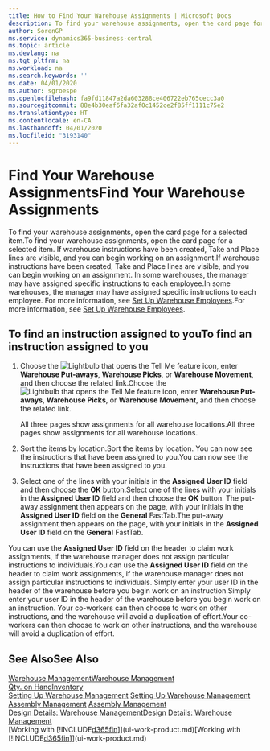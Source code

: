```yaml
---
title: How to Find Your Warehouse Assignments | Microsoft Docs
description: To find your warehouse assignments, open the card page for a selected item. If warehouse instructions have been created, Take and Place lines are visible, and you can begin working on an assignment. In some warehouses, the manager may have assigned specific instructions to each employee.
author: SorenGP
ms.service: dynamics365-business-central
ms.topic: article
ms.devlang: na
ms.tgt_pltfrm: na
ms.workload: na
ms.search.keywords: ''
ms.date: 04/01/2020
ms.author: sgroespe
ms.openlocfilehash: fa9fd11847a2da603288ce406722eb765cecc3a0
ms.sourcegitcommit: 88e4b30eaf6fa32af0c1452ce2f85ff1111c75e2
ms.translationtype: HT
ms.contentlocale: en-CA
ms.lasthandoff: 04/01/2020
ms.locfileid: "3193140"
---
```

# <a name="find-your-warehouse-assignments"></a><span data-ttu-id="34b88-105">Find Your Warehouse Assignments</span><span class="sxs-lookup"><span data-stu-id="34b88-105">Find Your Warehouse Assignments</span></span>
<span data-ttu-id="34b88-106">To find your warehouse assignments, open the card page for a selected item.</span><span class="sxs-lookup"><span data-stu-id="34b88-106">To find your warehouse assignments, open the card page for a selected item.</span></span> <span data-ttu-id="34b88-107">If warehouse instructions have been created, Take and Place lines are visible, and you can begin working on an assignment.</span><span class="sxs-lookup"><span data-stu-id="34b88-107">If warehouse instructions have been created, Take and Place lines are visible, and you can begin working on an assignment.</span></span> <span data-ttu-id="34b88-108">In some warehouses, the manager may have assigned specific instructions to each employee.</span><span class="sxs-lookup"><span data-stu-id="34b88-108">In some warehouses, the manager may have assigned specific instructions to each employee.</span></span> <span data-ttu-id="34b88-109">For more information, see [Set Up Warehouse Employees](warehouse-how-to-set-up-warehouse-employees.md).</span><span class="sxs-lookup"><span data-stu-id="34b88-109">For more information, see [Set Up Warehouse Employees](warehouse-how-to-set-up-warehouse-employees.md).</span></span>

## <a name="to-find-an-instruction-assigned-to-you"></a><span data-ttu-id="34b88-110">To find an instruction assigned to you</span><span class="sxs-lookup"><span data-stu-id="34b88-110">To find an instruction assigned to you</span></span>  
1.  <span data-ttu-id="34b88-111">Choose the ![Lightbulb that opens the Tell Me feature](media/ui-search/search_small.png "Tell me what you want to do") icon, enter **Warehouse Put-aways**, **Warehouse Picks**, or **Warehouse Movement**, and then choose the related link.</span><span class="sxs-lookup"><span data-stu-id="34b88-111">Choose the ![Lightbulb that opens the Tell Me feature](media/ui-search/search_small.png "Tell me what you want to do") icon, enter **Warehouse Put-aways**, **Warehouse Picks**, or **Warehouse Movement**, and then choose the related link.</span></span>

    <span data-ttu-id="34b88-112">All three pages show assignments for all warehouse locations.</span><span class="sxs-lookup"><span data-stu-id="34b88-112">All three pages show assignments for all warehouse locations.</span></span>  

2. <span data-ttu-id="34b88-113">Sort the items by location.</span><span class="sxs-lookup"><span data-stu-id="34b88-113">Sort the items by location.</span></span> <span data-ttu-id="34b88-114">You can now see the instructions that have been assigned to you.</span><span class="sxs-lookup"><span data-stu-id="34b88-114">You can now see the instructions that have been assigned to you.</span></span>  
3. <span data-ttu-id="34b88-115">Select one of the lines with your initials in the **Assigned User ID** field and then choose the **OK** button.</span><span class="sxs-lookup"><span data-stu-id="34b88-115">Select one of the lines with your initials in the **Assigned User ID** field and then choose the **OK** button.</span></span> <span data-ttu-id="34b88-116">The put-away assignment then appears on the page, with your initials in the **Assigned User ID** field on the **General** FastTab.</span><span class="sxs-lookup"><span data-stu-id="34b88-116">The put-away assignment then appears on the page, with your initials in the **Assigned User ID** field on the **General** FastTab.</span></span>  

<span data-ttu-id="34b88-117">You can use the **Assigned User ID** field on the header to claim work assignments, if the warehouse manager does not assign particular instructions to individuals.</span><span class="sxs-lookup"><span data-stu-id="34b88-117">You can use the **Assigned User ID** field on the header to claim work assignments, if the warehouse manager does not assign particular instructions to individuals.</span></span> <span data-ttu-id="34b88-118">Simply enter your user ID in the header of the warehouse before you begin work on an instruction.</span><span class="sxs-lookup"><span data-stu-id="34b88-118">Simply enter your user ID in the header of the warehouse before you begin work on an instruction.</span></span> <span data-ttu-id="34b88-119">Your co-workers can then choose to work on other instructions, and the warehouse will avoid a duplication of effort.</span><span class="sxs-lookup"><span data-stu-id="34b88-119">Your co-workers can then choose to work on other instructions, and the warehouse will avoid a duplication of effort.</span></span>  

## <a name="see-also"></a><span data-ttu-id="34b88-120">See Also</span><span class="sxs-lookup"><span data-stu-id="34b88-120">See Also</span></span>  
[<span data-ttu-id="34b88-121">Warehouse Management</span><span class="sxs-lookup"><span data-stu-id="34b88-121">Warehouse Management</span></span>](warehouse-manage-warehouse.md)  
[<span data-ttu-id="34b88-122">Qty. on Hand</span><span class="sxs-lookup"><span data-stu-id="34b88-122">Inventory</span></span>](inventory-manage-inventory.md)  
<span data-ttu-id="34b88-123">[Setting Up Warehouse Management](warehouse-setup-warehouse.md)   </span><span class="sxs-lookup"><span data-stu-id="34b88-123">[Setting Up Warehouse Management](warehouse-setup-warehouse.md)   </span></span>  
<span data-ttu-id="34b88-124">[Assembly Management](assembly-assemble-items.md)  </span><span class="sxs-lookup"><span data-stu-id="34b88-124">[Assembly Management](assembly-assemble-items.md)  </span></span>  
[<span data-ttu-id="34b88-125">Design Details: Warehouse Management</span><span class="sxs-lookup"><span data-stu-id="34b88-125">Design Details: Warehouse Management</span></span>](design-details-warehouse-management.md)  
<span data-ttu-id="34b88-126">[Working with [!INCLUDE[d365fin](includes/d365fin_md.md)]](ui-work-product.md)</span><span class="sxs-lookup"><span data-stu-id="34b88-126">[Working with [!INCLUDE[d365fin](includes/d365fin_md.md)]](ui-work-product.md)</span></span> 
